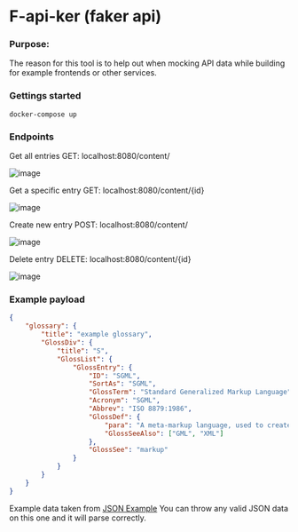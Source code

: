 # F-api-ker (faker api)

### Purpose:
The reason for this tool is to help out when mocking API data while building for example frontends or other services. 

### Gettings started 
```
docker-compose up 
```

### Endpoints
Get all entries
GET: localhost:8080/content/

![image](https://user-images.githubusercontent.com/17333/181211658-bbacce39-e1b7-4382-b1dd-b3ae15ad427a.png)


Get a specific entry
GET: localhost:8080/content/{id}

![image](https://user-images.githubusercontent.com/17333/181211628-0a30e28f-f528-4bd3-b3e3-b13063e5aaa8.png)


Create new entry 
POST: localhost:8080/content/

![image](https://user-images.githubusercontent.com/17333/181211542-2f76ea77-17dc-46df-be13-fd9a3caeaef3.png)


Delete entry 
DELETE: localhost:8080/content/{id}

![image](https://user-images.githubusercontent.com/17333/181211694-0b525770-9fd4-40ed-be40-47e125e2d0d9.png)


### Example payload

```json
{
    "glossary": {
        "title": "example glossary",
		"GlossDiv": {
            "title": "S",
			"GlossList": {
                "GlossEntry": {
                    "ID": "SGML",
					"SortAs": "SGML",
					"GlossTerm": "Standard Generalized Markup Language",
					"Acronym": "SGML",
					"Abbrev": "ISO 8879:1986",
					"GlossDef": {
                        "para": "A meta-markup language, used to create markup languages such as DocBook.",
						"GlossSeeAlso": ["GML", "XML"]
                    },
					"GlossSee": "markup"
                }
            }
        }
    }
}
```
Example data taken from [JSON Example](https://json.org/example.html)
You can throw any valid JSON data on this one and it will parse correctly.
